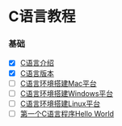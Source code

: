 # C语言教程

### 基础
* [x] [C语言介绍](basics/introduction.md)
* [x] [C语言版本](basics/standard.md)
* [ ] [C语言环境搭建Mac平台](basics/c-environment-mac.md)
* [ ] [C语言环境搭建Windows平台](basics/c-environment-windows.md)
* [ ] [C语言环境搭建Linux平台](basics/c-environment-linux.md)
* [ ] [第一个C语言程序Hello World](basics/helloworld.md)